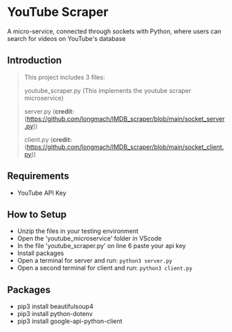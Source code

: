 # YouTube Scraper
A micro-service, connected through sockets with Python, where users can search for videos on YouTube's database

## Introduction 
> This project includes 3 files:
> 
> youtube_scraper.py				     (This implements the youtube scraper microservice)
> 
> server.py					     (**credit:** (https://github.com/longmach/IMDB_scraper/blob/main/socket_server.py))
> 
> client.py					     (**credit:** (https://github.com/longmach/IMDB_scraper/blob/main/socket_client.py))
> 
	
## Requirements
- YouTube API Key

## How to Setup
- Unzip the files in your testing environment
- Open the 'youtube_microservice' folder in VScode
- In the file 'youtube_scraper.py' on line 6 paste your api key
- Install packages
- Open a terminal for server and run: ``` python3 server.py ```
- Open a second terminal for client and run: ``` python3 client.py ```

## Packages
- pip3 install beautifulsoup4
- pip3 install python-dotenv
- pip3 install google-api-python-client
